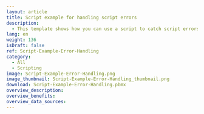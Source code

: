 ```yaml
---
layout: article
title: Script example for handling script errors
description: 
  - This template shows how you can use a script to catch script errors and output error messages.
lang: en
weight: 136
isDraft: false
ref: Script-Example-Error-Handling
category:
  - All
  - Scripting
image: Script-Example-Error-Handling.png
image_thumbnail: Script-Example-Error-Handling_thumbnail.png
download: Script-Example-Error-Handling.pbmx
overview_description:
overview_benefits:
overview_data_sources:
---
```

